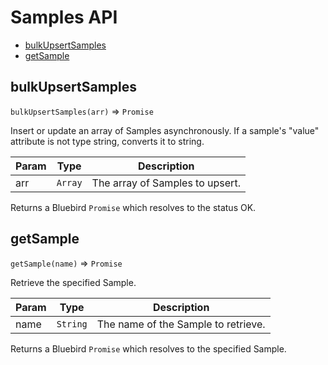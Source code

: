 # Samples API

- [bulkUpsertSamples](#bulkupsertsamples)
- [getSample](#getsample)


## bulkUpsertSamples
`bulkUpsertSamples(arr)` => `Promise`

Insert or update an array of Samples asynchronously. If a sample's "value"
attribute is not type string, converts it to string.

| Param | Type | Description |
| --- | --- | --- |
| arr | `Array` | The array of Samples to upsert. |

Returns a Bluebird `Promise` which resolves to the status OK.


## getSample
`getSample(name)` => `Promise`

Retrieve the specified Sample.

| Param | Type | Description |
| --- | --- | --- |
| name | `String` | The name of the Sample to retrieve. |

Returns a Bluebird `Promise` which resolves to the specified Sample.
